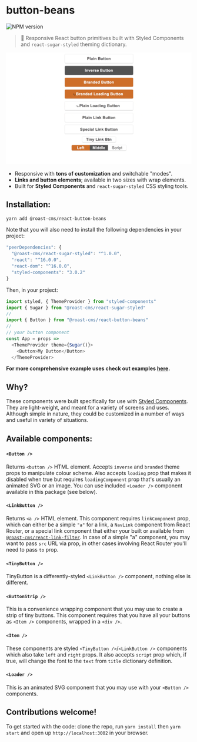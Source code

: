# button-beans
![NPM version](https://badge.fury.io/js/%40roast-cms%2Freact-button-beans.svg)
> 🍇 Responsive React button primitives built with Styled Components and `react-sugar-styled` theming dictionary.

![demo](/graphics/demo.gif?raw=true)

- Responsive with **tons of customization** and switchable "modes".
- **Links and button elements**; available in two sizes with wrap elements.
- Built for **Styled Components** and `react-sugar-styled` CSS styling tools.

## Installation:
```
yarn add @roast-cms/react-button-beans
```
Note that you will also need to install the following dependencies in your project:
```javascript
"peerDependencies": {
  "@roast-cms/react-sugar-styled": "^1.0.0",
  "react": "^16.0.0",
  "react-dom": "^16.0.0",
  "styled-components": "3.0.2"
}
```

Then, in your project:
```javascript
import styled, { ThemeProvider } from "styled-components"
import { Sugar } from "@roast-cms/react-sugar-styled"
//
import { Button } from "@roast-cms/react-button-beans"
//
// your button component
const App = props =>
  <ThemeProvider theme={Sugar()}>
    <Button>My Button</Button>
  </ThemeProvider>
```
**For more comprehensive example uses check out examples [here](/examples/index.js).**

## Why?
These components were built specifically for use with [Styled Components](https://github.com/styled-components/styled-components). They are light-weight, and meant for a variety of screens and uses. Although simple in nature, they could be customized in a number of ways and useful in variety of situations.

## Available components:
#### `<Button />`
Returns `<button />` HTML element. Accepts `inverse` and `branded` theme props to manipulate colour scheme. Also accepts `loading` prop that makes it disabled when true but requires `loadingComponent` prop that's usually an animated SVG or an image. You can use included `<Loader />` component available in this package (see below).
#### `<LinkButton />`
Returns `<a />` HTML element. This component requires `linkComponent` prop, which can either be a simple `"a"` for a link, a `NavLink` component from React Router, or a special link component that either your built or available from [`@roast-cms/react-link-filter`](https://github.com/roast-cms/react-link-filter). In case of a simple "a" component, you may want to pass `src` URL via prop, in other cases involving React Router you'll need to pass `to` prop.
#### `<TinyButton />`
TinyButton is a differently-styled `<LinkButton />` component, nothing else is different.
#### `<ButtonStrip />`
This is a convenience wrapping component that you may use to create a strip of tiny buttons. This component requires that you have all your buttons as `<Item />` components, wrapped in a `<div />`.
#### `<Item />`
These components are styled `<TinyButton />`/`<LinkButton />` components which also take `left` and `right` props. It also accepts `script` prop which, if true, will change the font to the `text` from `title` dictionary definition.
#### `<Loader />`
This is an animated SVG component that you may use with your `<Button />` components.

## Contributions welcome!
To get started with the code: clone the repo, run `yarn install` then `yarn start` and open up `http://localhost:3002` in your browser.
